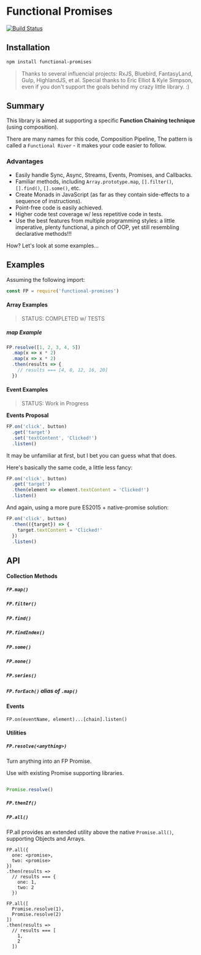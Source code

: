 # Functional Promises

[![Build Status](https://travis-ci.org/justsml/functional-promises.svg?branch=master)](https://travis-ci.org/justsml/functional-promises)



## Installation

```sh
npm install functional-promises
```

> Thanks to several influencial projects: RxJS, Bluebird, FantasyLand, Gulp, HighlandJS, et al.
> Special thanks to Eric Elliot & Kyle Simpson, even if you don't support the goals behind my crazy little library. :)

## Summary

This library is aimed at supporting a specific **Function Chaining technique** (using composition).

There are many names for this code, Composition Pipeline,
The pattern is called a `Functional River` - it makes your code easier to follow.

### Advantages

* Easily handle Sync, Async, Streams, Events, Promises, and Callbacks.
* Familiar methods, including `Array.prototype.map`, `[].filter()`, `[].find()`, `[].some()`, etc.
* Create Monads in JavaScript (as far as they contain side-effects to a sequence of instructions).
* Point-free code is easily achieved.
* Higher code test coverage w/ less repetitive code in tests.
* Use the best features from multiple programming styles: a little imperative, plenty functional, a pinch of OOP, yet still resembling declarative methods!!!

How? Let's look at some examples...


## Examples

Assuming the following import:

```js
const FP = require('functional-promises')
```

#### Array Examples

> STATUS: COMPLETED w/ TESTS

##### map Example

```js
FP.resolve([1, 2, 3, 4, 5])
  .map(x => x * 2)
  .map(x => x * 2)
  .then(results => {
    // results === [4, 8, 12, 16, 20]
  })
```

#### Event Examples

> STATUS: Work in Progress

**Events Proposal**

```js
FP.on('click', button)
  .get('target')
  .set('textContent', 'Clicked!')
  .listen()
```

It may be unfamiliar at first, but I bet you can guess what that does.

Here's basically the same code, a little less fancy:

```js
FP.on('click', button)
  .get('target')
  .then(element => element.textContent = 'Clicked!')
  .listen()
```

And again, using a more pure ES2015 + native-promise solution:

```js
FP.on('click', button)
  .then(({target}) => {
    target.textContent = 'Clicked!'
  })
  .listen()
```


## API

#### Collection Methods

##### `FP.map()`
##### `FP.filter()`
##### `FP.find()`
##### `FP.findIndex()`
##### `FP.some()`
##### `FP.none()`
##### `FP.series()`
##### `FP.forEach()` alias of `.map()`


#### Events

`FP.on(eventName, element)...[chain].listen()`

#### Utilities

##### `FP.resolve(<anything>)`

Turn anything into an FP Promise.


Use with existing Promise supporting libraries.

```js

Promise.resolve()

```

##### `FP.thenIf()`

##### `FP.all()`

FP.all provides an extended utility above the native `Promise.all()`, supporting Objects and Arrays.

```
FP.all({
  one: <promise>,
  two: <promise>
})
.then(results =>
  // results === {
    one: 1,
    two: 2
  })
```

```
FP.all([
  Promise.resolve(1),
  Promise.resolve(2)
])
.then(results =>
  // results === [
    1,
    2
  ])
```

